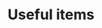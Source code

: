 # Useful items

<div>

<figure><img src="../../.gitbook/assets/bandage1bo.jpg" alt=""><figcaption></figcaption></figure>

 

<figure><img src="../../.gitbook/assets/cooler1bo.jpg" alt=""><figcaption></figcaption></figure>

 

<figure><img src="../../.gitbook/assets/gildedbackpack451bo.jpg" alt=""><figcaption></figcaption></figure>

 

<figure><img src="../../.gitbook/assets/medicine1bo.jpg" alt=""><figcaption></figcaption></figure>

 

<figure><img src="../../.gitbook/assets/portablecrafter1bo.jpg" alt=""><figcaption></figcaption></figure>

 

<figure><img src="../../.gitbook/assets/portabledustbin1bo.jpg" alt=""><figcaption></figcaption></figure>

 

<figure><img src="../../.gitbook/assets/radiantbackpack541bo.jpg" alt=""><figcaption></figcaption></figure>

 

<figure><img src="../../.gitbook/assets/rag1bo.jpg" alt=""><figcaption></figcaption></figure>

 

<figure><img src="../../.gitbook/assets/smallbackpack91bo.jpg" alt=""><figcaption></figcaption></figure>

 

<figure><img src="../../.gitbook/assets/smallbackpack181bo.jpg" alt=""><figcaption></figcaption></figure>

 

<figure><img src="../../.gitbook/assets/smallbackpack271bo.jpg" alt=""><figcaption></figcaption></figure>

 

<figure><img src="../../.gitbook/assets/splint1bo.jpg" alt=""><figcaption></figcaption></figure>

 

<figure><img src="../../.gitbook/assets/tapemeasure1bo.jpg" alt=""><figcaption></figcaption></figure>

 

<figure><img src="../../.gitbook/assets/vitamins1bo.jpg" alt=""><figcaption></figcaption></figure>

 

<figure><img src="../../.gitbook/assets/wovenbackpack361bo.jpg" alt=""><figcaption></figcaption></figure>

</div>
